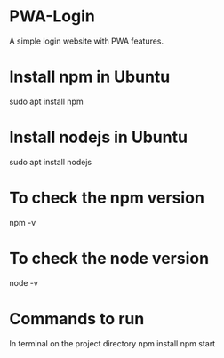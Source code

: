 # PWA-Login
A simple login website with PWA features.

# Install npm in Ubuntu
sudo apt install npm

# Install nodejs in Ubuntu
sudo apt install nodejs

# To check the npm version
npm -v

# To check the node version
node -v

# Commands to run 
In terminal on the project directory
npm install
npm start



